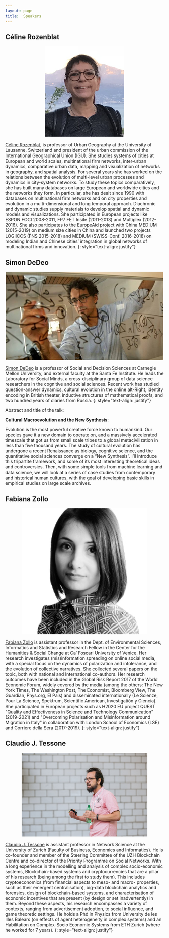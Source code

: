 ```yaml
---
layout: page
title:  Speakers
---
```

## Céline Rozenblat

<p style="text-align:center;"><img src="/assets/image/celroz.png" width="250" alt="Paris" class="center" /></p> <!--#height="300"-->

[Céline Rozenblat](https://applicationspub.unil.ch/interpub/noauth/php/Un/UnPers.php?PerNum=1048878&LanCode=37), is professor of Urban Geography at the University of Lausanne, Switzerland and president of the urban commission of the International Geographical Union (IGU). She studies systems of cities at European and world scales, multinational firm networks, inter-urban dynamics, comparative urban data, mapping and visualization of networks in geography, and spatial analysis. For several years she has worked on the relations between the evolution of multi-level urban processes and dynamics in city-system networks. To study these topics comparatively, she has built many databases on large European and worldwide cities and the networks they form. In particular, she has dealt since 1990 with databases on multinational firm networks and on city properties and evolution in a multi-dimensional and long temporal approach. Diachronic and dynamic studies supply materials to develop spatial and dynamic models and visualizations. She participated in European projects like ESPON FOCI 2008-2011, FP7 FET Insite (2011-2013) and Multiplex (2012-2016). She also participates to the EuropeAid project with China MEDIUM (2015-2019) on medium size cities in China and launched two projects LOGIICCS (FNS 2015-2018) and MEDIUM (SWISS-Conf. 2016-2018) on modeling Indian and Chinese cities’ integration in global networks of multinational firms and innovation.
{: style="text-align: justify"}

## Simon DeDeo

<p style="text-align:center;"><img src="/assets/image/simondedeo.jpg" width="500" alt="Paris" class="center" /></p>

[Simon DeDeo](http://santafe.edu/~simon) is a professor of Social and Decision Sciences at Carnegie Mellon University, and external faculty at the Santa Fe Institute. He leads the Laboratory for Social Minds, a cross-disciplinary group of data science researchers in the cognitive and social sciences. Recent work has studied question-answer dynamics, cultural evolution in the online alt-Right, identity encoding in British theater, inductive structures of mathematical proofs, and two hundred years of diaries from Russia.
{: style="text-align: justify"}

Abstract and title of the talk:

**Cultural Macroevolution and the New Synthesis**:

Evolution is the most powerful creative force known to humankind. Our species gave it a new domain to operate on, and a massively accelerated timescale that got us from small scale tribes to a global metacivilization in less than five thousand years. The study of cultural evolution has undergone a recent Renaissance as biology, cognitive science, and the quantitative social sciences converge on a “New Synthesis”. I’ll introduce this tripartite framework, and some of its most interesting theoretical ideas and controversies. Then, with some simple tools from machine learning and data science, we will look at a series of case studies from contemporary and historical human cultures, with the goal of developing basic skills in empirical studies on large scale archives.

## Fabiana Zollo

<p style="text-align:center;"><img src="/assets/image/fabianazollo.jpg" width="400" alt="Paris" class="center" /></p>

[Fabiana Zollo](https://www.unive.it/data/persone/14075308) is assistant professor in the Dept. of Environmental Sciences, Informatics and Statistics and Research Fellow in the Center for the Humanities & Social Change at Ca’ Foscari University of Venice. Her research investigates (mis)information spreading on online social media, with a special focus on the dynamics of polarization and intolerance, and the evolution of collective narratives.
She collected several papers on the topic, both with national and International co-authors. Her research outcomes have been included in the Global Risk Report 2017 of the World Economic Forum, widely covered by the media (among the others: The New York Times, The Washington Post, The Economist, Bloomberg View, The Guardian, Phys.org, El Pais) and disseminated internationally (Le Scienze, Pour La Science, Spektrum, Scientific American, Investigatión y Ciencia). She participated in European projects such as H2020 EU project QUEST "Quality and Effectiveness in Science and Technology Communication" (2019-2021) and "Overcoming Polarisation and Misinformation around Migration in Italy" in collaboration with London School of Economics (LSE) and Corriere della Sera (2017-2019).
{: style="text-align: justify"}

## Claudio J. Tessone

<p style="text-align:center;"><img src="/assets/image/claudiotessone.jpg" width="400" alt="Paris" class="center" /></p>

[Claudio J. Tessone](https://www.business.uzh.ch/en/research/professorships/networkscience/people/Prof.-Dr-Claudio-J.-Tessone.html) is assistant professor in Network Science at the University of Zurich (Faculty of Business, Economics and Informatics). He is co-founder and member of the Steering Committee of the UZH Blockchain Centre and co-director of the Priority Programme on Social Networks.
With a long experience in the modelling and analysis of complex socio-economic systems, Blockchain-based systems and cryptocurrencies that are a pillar of his research (being among the first to study them). This includes cryptoeconomics (from financial aspects to meso- and macro- properties, such as their emergent centralisation), big-data blockchain analytics and forensics, design of blockchain-based systems, and characterisation of economic incentives that are present (by design or set inadvertently) in them. Beyond these aspects, his research encompasses a variety of contexts, ranging from advertisement adoption, to social influence, and game theoretic settings. He holds a Phd in Physics from University de les Illes Balears (on effects of agent heterogeneity in complex systems) and an Habilitation on Complex-Socio Economic Systems from ETH Zurich (where he worked for 7 years).
{: style="text-align: justify"}



<!-- https://mmistakes.github.io/jekyll-theme-basically-basic/markup/markup-image-alignment/ -->
